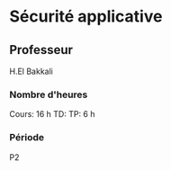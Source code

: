 # Sécurité applicative

## Professeur

H.El Bakkali

### Nombre d'heures

Cours: 16 h
TD:
TP: 6 h

### Période

P2